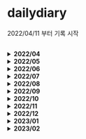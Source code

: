 # dailydiary
2022/04/11 부터 기록 시작

## 
<details>
  <summary><b>2022/04</b></summary>
  <div markdown="1">

|날짜|내용|비고
|------|------------------------------|---------------|
|2022/04/11|JPA : 영속성 컨텍스트 공부|관련 링크 : https://ajdahrdl.tistory.com/210|
|2022/04/12|JPA : 플러시, 준영속 상태 공부|관련 링크 : https://ajdahrdl.tistory.com/211|
|2022/04/13|JPA : 객체와 엔티티 매핑 공부|관련 링크 : https://ajdahrdl.tistory.com/212|
|2022/04/14|BAEKJOON : 17144번 풀이|관련 링크 : https://ajdahrdl.tistory.com/214|
|2022/04/15|BAEKJOON : 14500번 풀이|관련 링크 : https://ajdahrdl.tistory.com/215|
|2022/04/16|JPA : 기본키 매핑 및 Sequence 전략 공부|관련 링크 : https://ajdahrdl.tistory.com/213|
|2022/04/17|JPA : 연관관계 매핑 기초|관련 링크 : https://ajdahrdl.tistory.com/217||2022/04/18|JPA : 다양한 연관관계 매핑 공부|관련 링크 : https://ajdahrdl.tistory.com/219|
|2022/04/19|JPA : 상속 관계 매핑 공부|관련 링크 : https://ajdahrdl.tistory.com/220|
|2022/04/20|JPA : 프록시와 연관관계 관리 공부</br>(프록시, 즉시로딩 지연로딩, CASCADE, 고아상태)|관련 링크 : https://ajdahrdl.tistory.com/221|
|2022/04/21|워크숍 행사 참여||
|2022/04/22|워크숍 행사 참여||
|2022/04/23|JPA : 기본 값 타입 공부|관련 링크 : https://ajdahrdl.tistory.com/222|
|2022/04/24|JPA : 임베디드 값 타입|관련 링크 : https://ajdahrdl.tistory.com/222|
|2022/04/25|JPA : 값 타입 컬렉션 공부</br>BAEKJOON : 16236번 풀이|관련 링크 : https://ajdahrdl.tistory.com/223|
|2022/04/26|JPA : 다양한 쿼리를 이용한 조회 방법 공부|관련 링크 : https://ajdahrdl.tistory.com/224|
|2022/04/27|JPA : JPQL, 프로젝션|관련 링크 : https://ajdahrdl.tistory.com/225|
|2022/04/28|JPA : JPQL 페이징, 조인 공부|관련 링크 : https://ajdahrdl.tistory.com/225|
|2022/04/29|BAEKJOON : 14499번 풀이|관련 링크 : https://ajdahrdl.tistory.com/226|
|2022/04/30|JPA : JPQL 서브쿼리, 다양한 타입 표현 공부|관련 링크 : https://ajdahrdl.tistory.com/225|
  <div>
</details>
<details>
  <summary><b>2022/05</b></summary>
  <div markdown="1">

|날짜|내용|비고
|------|------------------------------|---------------|
|2022/05/01|JPA : 조건식 및 함수 공부|https://ajdahrdl.tistory.com/215|
|2022/05/02|JPA : 경로표현식 및 패치조인 공부|https://ajdahrdl.tistory.com/227|
|2022/05/03|JPA : 패치조인 공부|https://ajdahrdl.tistory.com/227|
|2022/05/04|JPA : 다형성 쿼리, 엔티티 직접 사용 방법, Named 쿼리, 벌크 연산 공부|https://ajdahrdl.tistory.com/227|
|2022/05/05|BAEKJOON : 1012번 풀이|https://ajdahrdl.tistory.com/228|
|2022/05/06|Withus : JPA 세팅 및 샘플 테스트-1||
|2022/05/07|Withus : JPA 세팅 및 샘플 테스트-2||
|2022/05/08|Withus : 사용자 도메인 JPA로 변경||
|2022/05/09|Withus : 사용자관리(로그인, 회원가입) myBatis → JPA 변환</br>JPA : JPA PK 생성전략 UUID 공부|https://ajdahrdl.tistory.com/229|
|2022/05/10|Java : XML 파싱 시, 주의점 공부|https://ajdahrdl.tistory.com/230|
|2022/05/11|Withus : AWS EC2 오류 및 로그 세팅하기|https://ajdahrdl.tistory.com/231|  
|2022/05/12|Javascript : var, let, const 공부</br>Withus : Email 기능 설정 및 테스트|https://ajdahrdl.tistory.com/232| 
|2022/05/13|Spring : Spring Boot에서 Jasper Reports 적용 방법|https://ajdahrdl.tistory.com/233| 
|2022/05/14|Spring : Spring Boot에서 MongoDB 통신 세팅|https://ajdahrdl.tistory.com/234| 
|2022/05/15|BAEKJOON : 13460번 풀이|https://ajdahrdl.tistory.com/235|
|2022/05/16|SpringBoot : JavaMailSender 공부</br>Withus : 아이디 찾기 기능 추가 (이메일 이용)|https://ajdahrdl.tistory.com/236|
|2022/05/17|BAEKJOON : 14891번 풀이|https://ajdahrdl.tistory.com/237|
|2022/05/18|Javascript : CRLF 관련 JS 오류 공부|https://ajdahrdl.tistory.com/238|
|2022/05/19|SpringBoot : MimeMessageHelper 공부(HTML 인코딩 가능)|https://ajdahrdl.tistory.com/236|
|2022/05/20|Withus : ID, PW찾기 기능 완성본 추가||
|2022/05/21|Withus : 내정보수정 기능 추가 및 dto 수정||
|2022/05/22|Withus : PW 변경 기능 추가||
|2022/05/23|SpringSecurity : 프로젝트 설정 및 전체적인 맥락 공부||
|2022/05/24|송별회 참석||
|2022/05/25|SpringSecurity : 프로젝트 설정 - 2||
|2022/05/26|SpringSecurity : URL에 따른 인증, 인가 설정 ||
|2022/05/27|BAEKJOON : 14719번 풀이|https://ajdahrdl.tistory.com/239|
|2022/05/28|BAEKJOON : 2469번 풀이</br>Java : Runnable Jar files 관련 포스팅 |https://ajdahrdl.tistory.com/240|
|2022/05/29|스프링 입문 - 코드로 배우는 스프링 부트, 웹 MVC, DB 접근 기술 : 1일차 공부</br>SpringSecurity : URL에 따른 인증, 인가 설정 공부 |https://ajdahrdl.tistory.com/244|
|2022/05/30|SpringSecurity : 로그인, 권한처리 공부|https://ajdahrdl.tistory.com/245|
|2022/05/31|SpringSecurity : OAuth2 Google 로그인||
 <div>
</details>

<details>
  <summary><b>2022/06</b></summary>
  <div markdown="1">

|날짜|내용|비고
|------|------------------------------|---------------|
|2022/06/01|SpringSecurity : OAuth2 Google 로그인 및 가입 ||
|2022/06/02|SpringSecurity : OAuth2 Google 로그인 및 가입 복습 및 정리 |https://ajdahrdl.tistory.com/246|
|2022/06/03|SpringSecurity : OAuth2 Facebook 로그인 및 가입 정리 |https://ajdahrdl.tistory.com/247|
|2022/06/04|BAEKJOON : 20055번 풀이 |https://ajdahrdl.tistory.com/248|
|2022/06/05|휴식(여행)||
|2022/06/06|SpringSecurity : OAuth2 Naver 로그인 및 가입 정리 |https://ajdahrdl.tistory.com/249|
|2022/06/07|SpringSecurity : JWT 공부 전 Session과 쿠키의 기본 흐름 및 통신 방식 공부 |https://ajdahrdl.tistory.com/250|
|2022/06/08|SpringSecurity : JWT 공부 전 CIA, RSA 공부 |https://ajdahrdl.tistory.com/250|
|2022/06/09|SpringSecurity : JWT 구조 공부 및 프로젝트 세팅 - 1|https://ajdahrdl.tistory.com/251| 
|2022/06/10|BAEKJOON : 15662번 풀이|https://ajdahrdl.tistory.com/252| 
|2022/06/11|SpringSecurity : JWT 필터 공부 및 프로젝트 세팅 - 2|https://ajdahrdl.tistory.com/251| 
|2022/06/12|BAEKJOON : 10026번 풀이|https://ajdahrdl.tistory.com/253| 
|2022/06/13|휴식(급성장염)|| 
|2022/06/14|postman(개발 시, POST 요청을 테스트할 수 있는 도구) 사용 방법 공부|https://ajdahrdl.tistory.com/255| 
|2022/06/15|SpringSecurity : JWT 임시 토큰 만들어서 인증 확인|https://ajdahrdl.tistory.com/254|     
|2022/06/16|SpringSecurity : 로그인 기능을 필터를 이용해서 구현해보기|https://ajdahrdl.tistory.com/256|   
|2022/06/17|BAEKJOON : 18405번  |https://ajdahrdl.tistory.com/254|  
|2022/06/18|SpringSecurity : 로그인 시, JWT 토큰  생성해서 토큰 반환하기 |https://ajdahrdl.tistory.com/254|      
|2022/06/19|SpringSecurity : 권한 처리 방법 공부|https://ajdahrdl.tistory.com/258| 
|2022/06/20|Withus : Spring Security로 로그인 기능 추가 중(스프링 시큐리티 설정 및 커스텀 필터로 확인) ||     
|2022/06/21|Withus : Spring Security로 로그인 기능 추가 중(스프링 시큐리티 설정 및 커스텀 필터 적용중) ||     
|2022/06/22|Spring Security 삽질 중...||     
|2022/06/23|BAEKJOON : 17609번 풀이 |https://ajdahrdl.tistory.com/259|  
|2022/06/24|Spring Security 삽질 중...2 ||  
|2022/06/25|Withus : Spring Security JSON 로그인 성공(CORS 관련 이슈) ||  
|2022/06/26|Withus : Spring Security 로그인. 비밀번호 및 계정 정보 매칭되도록 추가 ||  
|2022/06/27|Withus : Spring Security 권한 설정 및 URL에 따른 권한 확인 로직 추가 ||  
|2022/06/28|Withus : Spring Security  로그아웃 설정 완료 (로그아웃 후 자꾸 로그인 로직 타는 오류 수정) ||  
|2022/06/29|Withus : Oauth2 로그인 구현(구글, 네이버) ||  
|2022/06/30|Withus : Oauth2 로그인 구현(카카오) ||  
  <div>
</details>

<details>
  <summary><b>2022/07</b></summary>
  <div markdown="1">

|날짜|내용|비고
|------|------------------------------|---------------|
|2022/07/01|Withus Backend(Spring Boot) : 로그인, 로그아웃, 로그인 실패 결과 값 JSON으로 리턴하기 ||
|2022/07/02|Withus Frontend(React) : Spring Security 관련 설정 및 Oauth2 설정 ||
|2022/07/03|Withus Frontend(React) : axios로 Oauth2 링크 호출 시 CORS오류 해결 중.. ||
|2022/07/04|Withus : Spring Security 설정 방법 정리 1 |https://ajdahrdl.tistory.com/260|
|2022/07/05|Spring Security에서 커스텀 필터 설정 시 CORS 관련 문제 해결 |https://ajdahrdl.tistory.com/261|
|2022/07/06|Oauth2 front로 redirect 방법  |https://ajdahrdl.tistory.com/261|
|2022/07/07|Oauth2 front로 redirect 성공!  ||
|2022/07/08|Withus Frontend : outh2 설정 및 권한 체크용 확인 페이지 생성  ||
|2022/07/09|BAEKJON : 12100번 테케 다 통과임에도 불구 실패 확인중  ||
|2022/07/10|Withus Backend : JWT 토큰 발급 및 검증 로직 생성  ||
|2022/07/11|Withus Front : React에서 쿠키 사용 방법 공부||
|2022/07/12|Withus Backend : JWT토큰을 쿠키로 관리하되, 백엔드에서 쿠키로 넣어주고 로그아웃 시, 쿠키를 삭제하도록 함. </br>Oauth2 로그인 시에도 JWT 토큰 발급하도록 수정||
|2022/07/13|BAEKJOON : 12100번 풀이 |https://ajdahrdl.tistory.com/262| 
|2022/07/14|BAEKJOON : 16234번 풀이중.. ||
|2022/07/15|BAEKJOON : 16234번 풀이 |https://ajdahrdl.tistory.com/263|  
|2022/07/16|Withus : Spring Security 로그인 로직 거의 구현완료(권한 처리만 남음) || 
|2022/07/17|Spring Security 권한 관리 및 처리 방법 공부 || 
|2022/07/18|Withus : 권한 처리 완료 || 
|2022/07/19|Withus : Spring Security 정리 및 블로그에 기록 |https://ajdahrdl.tistory.com/264| 
|2022/07/20|MongoDB With Node.js : MongoDB 설치 및 개요 |https://ajdahrdl.tistory.com/265| 
|2022/07/21|MongoDB With Node.js : DB생성 및 컬렉션 생성 (데이터 넣고 조회 그리고 _id에 대해서 확인) |https://ajdahrdl.tistory.com/266| 
|2022/07/22|BAEKJOON : 2470번 풀이|https://ajdahrdl.tistory.com/267| 
|2022/07/23|MongoDB With Node.js : MongoDB데이터 간단하게 조작해보기 |https://ajdahrdl.tistory.com/266| 
|2022/07/24|MongoDB With Node.js : Node.js 환경 세팅 및 확인 |https://ajdahrdl.tistory.com/268| 
|2022/07/25|MongoDB With Node.js : Node.js 환경 세팅 및 REST API 만들기 |https://ajdahrdl.tistory.com/268| 
|2022/07/26|MongoDB With Node.js : Node.js 환경 세팅 및 REST API 만들기 |https://ajdahrdl.tistory.com/269| 
|2022/07/27|MongoDB With Node.js : Node.js 동기 & 비동기 프로그래밍 공부</br>동기 프로그래밍 방법인 Callback, Promise, Await 공부  |https://ajdahrdl.tistory.com/270| 
|2022/07/28|MongoDB With Node.js : Mongoose Connection 맺기 & Node.js에서 Schema 정의해보기  |https://ajdahrdl.tistory.com/271| 
|2022/07/29|BAEKJOON : 10816번 풀이 |https://ajdahrdl.tistory.com/272|  
|2022/07/30|휴식||  
|2022/07/31|휴식||
  <div>
</details>

<details>
  <summary><b>2022/08</b></summary>
  <div markdown="1">

|날짜|내용|비고
|------|------------------------------|---------------|
|2022/08/01|MongoDB With Node.js : Mongoose CRUD 해보기  |https://ajdahrdl.tistory.com/271| 
|2022/08/02|MongoDB With Node.js : Mongoose debug 및 수정 시, schema 제약조건 체크하도록, Node.js에서 라우터    |https://ajdahrdl.tistory.com/271| 
|2022/08/03|MongoDB With Node.js : Board 조작 API 생성|https://ajdahrdl.tistory.com/273| 
|2022/08/04|BAEKJOON : 2636번 풀이 |https://ajdahrdl.tistory.com/274| 
|2022/08/05|MongoDB With Node.js : Comment 조작 API 생성(Comment는 포스팅 X) 및 라우터 안의 라우터 파라미터 받는 방법, 리팩토링 |https://ajdahrdl.tistory.com/273| 
|2022/08/06|BAEKJOON : 2589번 풀이 |https://ajdahrdl.tistory.com/275| 
|2022/08/07|BAEKJOON : 2146번 풀이 |https://ajdahrdl.tistory.com/276| 
|2022/08/08|오라클 장애로 인한 야간 작업|| 
|2022/08/09|오라클 장애 및 솔루션 반영으로 인한 야간 작업|| 
|2022/08/10|MongoDB With Node.js : faker.js 사용 방법 공부 |https://ajdahrdl.tistory.com/277|
|2022/08/11|BAEKJOON : 2206번 풀이 |https://ajdahrdl.tistory.com/278| 
|2022/08/12|MongoDB With Node.js : axios 및 기초적인 호출, 이 호출에 대한 문제점(N+1)공부 |https://ajdahrdl.tistory.com/277|
|2022/08/13|MongoDB With Node.js : populate 사용 방법 공부 |https://ajdahrdl.tistory.com/277|
|2022/08/14|MongoDB With Node.js : Board 안에 comment, user 스키마 정의해보기 |https://ajdahrdl.tistory.com/279|
|2022/08/15|MongoDB With Node.js : user, comment 수정 시, Board도 수정되도록 |https://ajdahrdl.tistory.com/279|
|2022/08/16|MongoDB With Node.js : user, comment 삭제 시, 다른 컬렉션에서도 반영되도록 |https://ajdahrdl.tistory.com/279|
|2022/08/17|MongoDB With Node.js : 내장? 별도? 관계 설계 시 유의점 |https://ajdahrdl.tistory.com/279|
|2022/08/18|MongoDB With Node.js : Index |https://ajdahrdl.tistory.com/280|
|2022/08/20|BAEKJOON : 5052번 풀이 |https://ajdahrdl.tistory.com/281| 
|2022/08/21|MongoDB With Node.js : Index, 복합키, 페이징, 분포도  |https://ajdahrdl.tistory.com/280|
|2022/08/22|MongoDB With Node.js : mongoose를 이용한 Index 생성, text Index, Nesting  |https://ajdahrdl.tistory.com/281|
|2022/08/23|MongoDB With Node.js : Transaction 사용방법 및 유의점  |https://ajdahrdl.tistory.com/282|
|2022/08/24|MongoDB With Node.js : env 및 pm2 공부  ||
|2022/08/25|MongoDB With Node.js : 도메인 등록, SSL, 배포, postman 환경변수 등록방법  |https://ajdahrdl.tistory.com/283|
|2022/08/26|MongoDB With Node.js : 강의 마무리 공부  ||
|2022/08/27|BAEKJOON : 14725번 풀이 |https://ajdahrdl.tistory.com/284| 
|2022/08/28|BAEKJOON : 1991번 풀이 |https://ajdahrdl.tistory.com/285| 
|2022/08/29|Effective Java : 생성자 대신 정적팩토리메서드를 고려하자 |https://ajdahrdl.tistory.com/286| 
|2022/08/30|Effective Java : 생성자, 정적팩토리메서드에 매개변수가 많다면 빌더패턴을 고려하자 |https://ajdahrdl.tistory.com/287| 
|2022/08/31|Effective Java : 아이템 3. private 생성자나 열거 타입으로 싱글턴임을 보장하라.</br>아이템 4. 인스턴스화를 막으려거든 private 생성자를 사용하라  |https://ajdahrdl.tistory.com/288</br>https://ajdahrdl.tistory.com/289| 
  <div>
</details>

<details>
  <summary><b>2022/09</b></summary>
  <div markdown="1">

|날짜|내용|비고
|------|------------------------------|---------------|
|2022/09/01|Effective Java : 아이템 5. 자원을 직접 명시하지 말고 의존 객체 주입을 사용하라 |https://ajdahrdl.tistory.com/290| 
|2022/09/02|Effective Java : 아이템 6. 불필요한 객체 생성을 피하라 |https://ajdahrdl.tistory.com/291| 
|2022/09/03|BAEKJOON : 9934번 풀이 |https://ajdahrdl.tistory.com/292| 
|2022/09/04|BAEKJOON : 11725번 풀이 |https://ajdahrdl.tistory.com/293| 
|2022/09/05|Effective Java : 아이템 7. 다 쓴 객체 참조를 해제하라 |https://ajdahrdl.tistory.com/294| 
|2022/09/06|Effective Java : 아이템 8. finalizer와 cleaner 사용을 피하라 |https://ajdahrdl.tistory.com/295| 
|2022/09/07|Effective Java : 아이템 9. try-finally보다는 try-with-resources를 사용하라 |https://ajdahrdl.tistory.com/296| 
|2022/09/08|BAEKJOON : 1406번 풀이 |https://ajdahrdl.tistory.com/298| 
|2022/09/11|Effective Java : 아이템 10. equals는 일반 규약을 지켜 재정의하라 |https://ajdahrdl.tistory.com/297| 
|2022/09/12|Effective Java : 아이템 11. equals를 재정의하려거든 hashCode도 재정의하라 |https://ajdahrdl.tistory.com/299| 
|2022/09/13|Effective Java : 아이템 12. toString을 항상 재정의하라 |https://ajdahrdl.tistory.com/300| 
|2022/09/14|Effective Java : 아이템 13. clone 재정의는 주의해서 진행하라 |https://ajdahrdl.tistory.com/301| 
|2022/09/15|Effective Java : 아이템 14. Comparable을 구현할지 고려하라 |https://ajdahrdl.tistory.com/302| 
|2022/09/16|Effective Java : 아이템 15. 클래스와 멤버의 접근 권한을 최소화하라 |https://ajdahrdl.tistory.com/303|
|2022/09/17|BAEKJOON : 1181번 풀이 |https://ajdahrdl.tistory.com/305| 
|2022/09/18|BAEKJOON : 2583번 풀이 |https://ajdahrdl.tistory.com/306| 
|2022/09/19|Effective Java : 아이템 16. public 클래스에서는 public 필드가 아닌 접근자 메서드를 사용하라 |https://ajdahrdl.tistory.com/304|
|2022/09/20|Effective Java : 아이템 17. 변경 가능성을 최소화하라 |https://ajdahrdl.tistory.com/307|
|2022/09/21|BAEKJOON : 1541번 풀이 |https://ajdahrdl.tistory.com/309| 
|2022/09/22|Effective Java : 아이템 18. 상속보다는 컴포지션을 사용하라 |https://ajdahrdl.tistory.com/308|
|2022/09/23|개발환경세팅 ||
|2022/09/24|BAEKJOON : 5397번 풀이 |https://ajdahrdl.tistory.com/311| 
|2022/09/25|BAEKJOON : 1325번 풀이 |https://ajdahrdl.tistory.com/312| 
|2022/09/26|Effective Java : 아이템 19. 상속을 고려해 설계하고 문서화하라. 그러지 않았다면 상속을 금지하라 |https://ajdahrdl.tistory.com/310|
|2022/09/27|Effective Java : 아이템 20. 추상 클래스보다는 인터페이스를 우선하라 |https://ajdahrdl.tistory.com/313|
|2022/09/28|Effective Java : 아이템 21. 인터페이스는 구현하는 쪽을 생각해 설계하라 |https://ajdahrdl.tistory.com/314|
|2022/09/29|Effective Java : 아이템 22. 인터페이스는 타입을 정의하는 용도로만 사용하라 |https://ajdahrdl.tistory.com/315|
|2022/09/30|Effective Java : 아이템 23. 태그 달린 클래스보다는 클래스 계층구조를 활용하라 |https://ajdahrdl.tistory.com/316|
  <div>
</details>

<details>
  <summary><b>2022/10</b></summary>
  <div markdown="1">

|날짜|내용|비고
|------|------------------------------|---------------|
|2022/10/01|Programmers : 성격 유형 검사하기  |https://ajdahrdl.tistory.com/317|
|2022/10/02|Programmers : 두 큐 합 같게 만들기  |https://ajdahrdl.tistory.com/318|
|2022/10/03|BAEKJOON : 1753번 풀이(다익스트라 복습)||
|2022/10/04|Effective Java : 아이템 24. 멤버 클래스는 되도록 static으로 만들라 |https://ajdahrdl.tistory.com/319|
|2022/10/05|Effective Java : 아이템 25. 톱레벨 클래스는 한 파일에 하나만 담으라 |https://ajdahrdl.tistory.com/320|
|2022/10/06|Effective Java : 아이템 26. 로 타입은 사용하지 말라 |https://ajdahrdl.tistory.com/321|
|2022/10/07|Effective Java : 아이템 27. 비검사 경고를 제거하라 |https://ajdahrdl.tistory.com/322|
|2022/10/08|BAEKJOON : 18352번 풀이|https://ajdahrdl.tistory.com/323|
|2022/10/09|BAEKJOON : 10282번 풀이|https://ajdahrdl.tistory.com/324|
|2022/10/10|Programmers : 등산코스정하기|https://ajdahrdl.tistory.com/325|
|2022/10/11|Effective Java : 아이템 28. 배열보다는 리스트를 사용하라 |https://ajdahrdl.tistory.com/326|
|2022/10/12|Effective Java : 아이템 29. 이왕이면 제네릭 타입으로 만들라 |https://ajdahrdl.tistory.com/327|
|2022/10/13|Effective Java : 아이템 30. 이왕이면 제네릭 메서드로 만들라 |https://ajdahrdl.tistory.com/328|
|2022/10/14|BAEKJOON : 14938번 풀이|https://ajdahrdl.tistory.com/329|
|2022/10/15|BAEKJOON : 6087번 풀이|https://ajdahrdl.tistory.com/330|
|2022/10/16|BAEKJOON : 1719번 풀이|https://ajdahrdl.tistory.com/331|
|2022/10/17|Effective Java : 아이템 31. 한정적 와일드카드를 사용해 API 유연성을 높여라 |https://ajdahrdl.tistory.com/332|
|2022/10/18|Effective Java : 아이템 32. 제네릭과 가변인수를 함께 쓸 때는 신중하라 |https://ajdahrdl.tistory.com/333|
|2022/10/19|Effective Java : 아이템 33. 타입 안전 이종 컨테이너를 고려하라 |https://ajdahrdl.tistory.com/334|
|2022/10/21|Effective Java : 아이템 34. int 상수 대신 열거 타입을 사용하라 |https://ajdahrdl.tistory.com/335|
|2022/10/22|BAEKJOON : 11724번 풀이|https://ajdahrdl.tistory.com/336|
|2022/10/23|BAEKJOON : 1987번 풀이|https://ajdahrdl.tistory.com/337|
|2022/10/24|Effective Java : 아이템 35. ordinal 메서드 대신 인스턴스 필드를 사용하라</br>Effective Java : 아이템 36. 비트 필드 대신 EnumSet을 사용하라|https://ajdahrdl.tistory.com/338</br>https://ajdahrdl.tistory.com/339|
|2022/10/25|Effective Java : 아이템 37. ordinal 인덱싱 대신 EnumMap을 사용하라|https://ajdahrdl.tistory.com/340|
|2022/10/26|Effective Java : 아이템 38. 확장할 수 있는 열거 타입이 필요하면 인터페이스를 사용하라|https://ajdahrdl.tistory.com/341|
|2022/10/27|Effective Java : 아이템 39. 명명 패턴보다 애너테이션을 사용하라|https://ajdahrdl.tistory.com/342|
|2022/10/28|Effective Java : 아이템 40. @Override 애너테이션을 일관되게 사용하라|https://ajdahrdl.tistory.com/343|
|2022/10/30|BAEKJOON : 1520번 풀이<br/>BAEKJOON : 11279번 풀이|https://ajdahrdl.tistory.com/344<br/>https://ajdahrdl.tistory.com/345|
|2022/10/31|Effective Java : 아이템 41. 정의하려는 것이 타입이라면 마커 인터페이스를 사용하라|https://ajdahrdl.tistory.com/346|
  <div>
</details>

<details>
  <summary><b>2022/11</b></summary>
  <div markdown="1">

|날짜|내용|비고
|------|------------------------------|---------------|
|2022/11/01|Effective Java : 아이템 42. 익명 클래스보다는 람다를 사용하라|https://ajdahrdl.tistory.com/348|
|2022/11/02|Effective Java : 아이템 43. 람다보다는 메서드 참조를 사용하라|https://ajdahrdl.tistory.com/349|
|2022/11/03|Effective Java : 아이템 44. 표준 함수형 인터페이스를 사용하라|https://ajdahrdl.tistory.com/350|
|2022/11/04|Effective Java : 아이템 45. 스트림은 주의해서 사용하라|https://ajdahrdl.tistory.com/351|
|2022/11/05|BAEKJOON : 1003번 재풀이||
|2022/11/06|BAEKJOON : 2839번 풀이|https://ajdahrdl.tistory.com/344<br/>https://ajdahrdl.tistory.com/352|
|2022/11/07|Effective Java : 아이템 46. 스트림에서는 부작용 없는 함수를 사용하라|https://ajdahrdl.tistory.com/353|
|2022/11/08|Effective Java : 아이템 47. 반환 타입으로는 스트림보다 컬렉션이 낫다.|https://ajdahrdl.tistory.com/354|
|2022/11/09|Effective Java : 아이템 48. 스트림 병렬화는 주의해서 적용하라|https://ajdahrdl.tistory.com/355|
|2022/11/10|Effective Java : 아이템 49. 매개변수가 유효한지 검사하라|https://ajdahrdl.tistory.com/356|
|2022/11/11|Effective Java : 아이템 50. 적시에 방어적 복사본을 만들라|https://ajdahrdl.tistory.com/357|
|2022/11/12|BAEKJOON : 2193번 풀이|https://ajdahrdl.tistory.com/358|
|2022/11/13|BAEKJOON : 11727번 풀이|https://ajdahrdl.tistory.com/359|
|2022/11/14|Effective Java : 아이템 51. 메서드 시그니처를 신중히 설계하라|https://ajdahrdl.tistory.com/360|
|2022/11/15|Effective Java : 아이템 52. 다중정의는 신중히 사용하라|https://ajdahrdl.tistory.com/361|
|2022/11/16|Effective Java : 아이템 53. 가변인수는 신중히 사용하라|https://ajdahrdl.tistory.com/362|
|2022/11/17|Effective Java : 아이템 54. null이 아닌, 빈 컬렉션이나 배열을 반환하라|https://ajdahrdl.tistory.com/363|
|2022/11/18|Effective Java : 아이템 55. 옵셔널 반환은 신중히 하라|https://ajdahrdl.tistory.com/364|
|2022/11/19|BAEKJOON : 3055번 풀이|https://ajdahrdl.tistory.com/365|
|2022/11/20|BAEKJOON : 4949번 풀이|https://ajdahrdl.tistory.com/366|
|2022/11/21|Effective Java : 아이템 56. 공개된 API 요소에는 항상 문서화 주석을 작성하라|https://ajdahrdl.tistory.com/367|
|2022/11/22|Effective Java : 아이템 57. 지역변수의 범위를 최소화하라|https://ajdahrdl.tistory.com/368|
|2022/11/23|Effective Java : 아이템 58. 전통적인 for 문보다는 for-each 문을 사용하라|https://ajdahrdl.tistory.com/369|
|2022/11/24|Effective Java : 아이템 59. 라이브러리를 익히고 사용하라|https://ajdahrdl.tistory.com/370|
|2022/11/25|Effective Java : 아이템 60. 정확한 답이 필요하다면 float와 double은 피하라|https://ajdahrdl.tistory.com/371|
|2022/11/26|BAEKJOON : 1937번 풀이|https://ajdahrdl.tistory.com/372|
|2022/11/27|BAEKJOON : 1103번 풀이|https://ajdahrdl.tistory.com/373|
|2022/11/28|Effective Java : 아이템 61. 박싱된 기본 타입보다는 기본 타입을 사용하라|https://ajdahrdl.tistory.com/374|
|2022/11/29|Effective Java : 아이템 62. 다른 타입이 적절하다면 문자열 사용을 피하라|https://ajdahrdl.tistory.com/375|
|2022/11/30|Effective Java : 아이템 63. 문자열 연결은 느리니 주의하라<br />Effective Java : 아이템 64. 객체는 인터페이스를 사용해 참조하라|https://ajdahrdl.tistory.com/376<br />https://ajdahrdl.tistory.com/377|
  <div>
</details>

<details>
  <summary><b>2022/12</b></summary>
  <div markdown="1">

|날짜|내용|비고
|------|------------------------------|---------------|
|2022/12/01|Effective Java : 아이템 65. 리플렉션보다는 인터페이스를 사용하라|https://ajdahrdl.tistory.com/378|
|2022/12/02|Effective Java : 아이템 66. 네이티브 메서드는 신중히 사용하라|https://ajdahrdl.tistory.com/379|
|2022/12/03|BAEKJOON : 1182번 풀이|https://ajdahrdl.tistory.com/380|
|2022/12/04|BAEKJOON : 18111번 풀이|https://ajdahrdl.tistory.com/381|
|2022/12/05|Effective Java : 아이템 67. 최적화는 신중히 하라|https://ajdahrdl.tistory.com/382|
|2022/12/06|Effective Java : 아이템 68. 일반적으로 통용되는 명명 규칙을 따르라|https://ajdahrdl.tistory.com/383|
|2022/12/07|Effective Java : 아이템 69. 예외는 진짜 예외 상황에만 사용하라|https://ajdahrdl.tistory.com/384|
|2022/12/08|Effective Java : 아이템 70. 복구할 수 있는 상황에는 검사 예외를, 프로그래밍 오류에는 런타임 예외를 사용하라|https://ajdahrdl.tistory.com/385|
|2022/12/09|BAEKJOON : 1202번 풀이|https://ajdahrdl.tistory.com/386|
|2022/12/10|BAEKJOON : 1744번 풀이|https://ajdahrdl.tistory.com/387|
|2022/12/11|BAEKJOON : 11497번 풀이|https://ajdahrdl.tistory.com/388|
|2022/12/12|Effective Java : 아이템 71. 필요 없는 검사 예외 사용은 피하라|https://ajdahrdl.tistory.com/389|
|2022/12/13|Effective Java : 아이템 72. 표준 예외를 사용하라|https://ajdahrdl.tistory.com/390|
|2022/12/14|Effective Java : 아이템 73. 추상화 수준에 맞는 예외를 던지라<br/>Effective Java : 아이템 74. 메서드가 던지는 모든 예외를 문서화하라|https://ajdahrdl.tistory.com/391<br/>https://ajdahrdl.tistory.com/392|
|2022/12/15|Effective Java : 아이템 75. 예외의 상세 메시지에 실패 관련 정보를 담으라.|https://ajdahrdl.tistory.com/393|
|2022/12/16|Effective Java : 아이템 76. 가능한 한 실패 원자적으로 만들라<br/>Effective Java : 아이템 77. 예외를 무시하지 말라|https://ajdahrdl.tistory.com/394<br/>https://ajdahrdl.tistory.com/395|
|2022/12/17|BAEKJOON : 11403번 풀이|https://ajdahrdl.tistory.com/396|
|2022/12/19|Effective Java : 아이템 78. 공유 중인 가변 데이터는 동기화해 사용하라|https://ajdahrdl.tistory.com/397|
|2022/12/20|Effective Java : 아이템 79. 과도한 동기화는 피하라|https://ajdahrdl.tistory.com/398|
|2022/12/21|Effective Java : 아이템 80. 스레드보다는 실행자, 태스크, 스트림을 이용하라|https://ajdahrdl.tistory.com/399|
|2022/12/22|Effective Java : 아이템 81. wait와 notify보다는 동시성 유틸리티를 애용하라|https://ajdahrdl.tistory.com/400|
|2022/12/23|Effective Java : 아이템 82. 스레드 안정성 수준을 문서화하라|https://ajdahrdl.tistory.com/401|
|2022/12/24|BAEKJOON : 2638번 풀이|https://ajdahrdl.tistory.com/402|
|2022/12/25|생일 겸 크리스마스 휴식~~~😎||
|2022/12/26|Effective Java : 아이템 83. 지연 초기화는 신중히 사용하라|https://ajdahrdl.tistory.com/403|
|2022/12/27|Effective Java : 아이템 84. 프로그램의 동작을 스레드 스케줄러에 기대지 말라|https://ajdahrdl.tistory.com/404|
|2022/12/28|Effective Java : 아이템 85. 자바 직렬화의 대안을 찾으라|https://ajdahrdl.tistory.com/405|
|2022/12/29|BAEKJOON : 1026번 풀이<br/>BAEKJOON : 2217번 풀이|https://ajdahrdl.tistory.com/406<br/>https://ajdahrdl.tistory.com/407|
|2022/12/30|Effective Java : 아이템 86. Serializable을 구현할지는 신중히 결정하라|https://ajdahrdl.tistory.com/408|
|2022/12/31|BAEKJOON : 9466번 풀이|https://ajdahrdl.tistory.com/409|
  <div>
</details>

<details>
  <summary><b>2023/01</b></summary>
  <div markdown="1">

|날짜|내용|비고
|------|------------------------------|---------------|
|2023/01/01|BAEKJOON : 4963번 풀이|https://ajdahrdl.tistory.com/410|
|2023/01/02|Effective Java : 아이템 87. 커스텀 직렬화 형태를 고려해보라|https://ajdahrdl.tistory.com/411|
|2023/01/03|Effective Java : 아이템 88. readObject 메서드는 방어적으로 작성하라|https://ajdahrdl.tistory.com/412|
|2023/01/04|Effective Java : 아이템 89. 인스턴스 수를 통제해야 한다면 readResolve 보다는 열거 타입을 사용하라|https://ajdahrdl.tistory.com/413|
|2023/01/05|Effective Java : 아이템 90. 직렬화된 인스턴스 대신 직렬화 프록시 사용을 검토하라|https://ajdahrdl.tistory.com/414|
|2023/01/06|실전! 스프링부트와 JPA활용 1 : 프로젝트 세팅|https://github.com/ksm1538/jpashop|
|2023/01/07|BAEKJOON : 9935번 풀이|https://ajdahrdl.tistory.com/416|
|2023/01/08|BAEKJOON : 10799번 풀이|https://ajdahrdl.tistory.com/417|
|2023/01/09|실전! 스프링부트와 JPA활용 1 : thymeleaf & h2(issue) & application.yml Setting|https://ajdahrdl.tistory.com/418|
|2023/01/10|실전! 스프링부트와 JPA활용 1 : JPA 환경 테스트 및 p6spy 추가|https://ajdahrdl.tistory.com/419|
|2023/01/12|실전! 스프링부트와 JPA활용 1 : JPA 기본편 복습 및 엔티티 설계 공부||
|2023/01/13|실전! 스프링부트와 JPA활용 1 : Entity 설계 진행중 ||
|2023/01/14|BAEKJOON : 2493번 풀이|https://ajdahrdl.tistory.com/420|
|2023/01/15|BAEKJOON : 17298번 풀이|https://ajdahrdl.tistory.com/421|
|2023/01/16|실전! 스프링부트와 JPA활용 1 : 엔티티 설계 완료 ||
|2023/01/17|Algorithm : 다익스트라 알고리즘 복습||
|2023/01/18|JPA : 생성 전략 공부 |https://ajdahrdl.tistory.com/422|
|2023/01/19|실전! 스프링부트와 JPA활용 1 : Member Service, Repository, Test ||
|2023/01/20|실전! 스프링부트와 JPA활용 1 : Exception Add ||
|2023/01/23|BAEKJOON : 17396번 풀이|https://ajdahrdl.tistory.com/423|
|2023/01/24|BAEKJOON : 11779번 풀이|https://ajdahrdl.tistory.com/424|
|2023/01/25|실전! 스프링부트와 JPA활용 1 : Item Service 로직 추가 ||
|2023/01/26|실전! 스프링부트와 JPA활용 1 : Order, OrderItem Service / Repository 추가 ||
|2023/01/27|실전! 스프링부트와 JPA활용 1 : Order Test ||
|2023/01/28|BAEKJOON : 1715번 풀이|https://ajdahrdl.tistory.com/425|
|2023/01/29|BAEKJOON : 11000번 풀이|https://ajdahrdl.tistory.com/426|
|2023/01/29|BAEKJOON : 11000번 풀이|https://ajdahrdl.tistory.com/426|
|2023/01/30|실전! 스프링부트와 JPA활용 1 : Criteria  ||
|2023/01/31|실전! 스프링부트와 JPA활용 1 :멤버쪽 화면 구성 및 메뉴 생성  ||
  <div>
</details>

<details>
  <summary><b>2023/02</b></summary>
  <div markdown="1">

|날짜|내용|비고
|------|------------------------------|---------------|
|2023/02/01|실전! 스프링부트와 JPA활용 1 : 상품 등록, 목록, 수정 기능 추가  ||
|2023/02/02|BAEKJOON : 2580번 풀이|https://ajdahrdl.tistory.com/427|
|2023/02/03|실전! 스프링부트와 JPA활용 1 : 주문 기능 완성 및 수료  ||
|2023/02/04|PROGRAMMERS: 개인정보 수집 유효기간 풀이 |https://ajdahrdl.tistory.com/428|
|2023/02/05|PROGRAMMERS: 택배 배달과 수거하기 |https://ajdahrdl.tistory.com/429|
|2023/02/06|Junit: Junit5 구조 및 프로젝트 세팅 ||
|2023/02/07|Junit: Junit5 들어가기 |https://ajdahrdl.tistory.com/430|
|2023/02/08|JPA : 데이터 수정. 변경 감지와 merge 차이점 공부 |https://ajdahrdl.tistory.com/431|
|2023/02/09|Junit: @DisplayNamem @Enabled~, Assert 공부 |https://ajdahrdl.tistory.com/432|
|2023/02/10|BAEKJOON : 1339번 풀이|https://ajdahrdl.tistory.com/433|
|2023/02/11|BAEKJOON : 2212번 풀이|https://ajdahrdl.tistory.com/434|
|2023/02/12|BAEKJOON : 12904번 풀이|https://ajdahrdl.tistory.com/435|
|2023/02/13|Junit: Tag, 테스트 반복|https://ajdahrdl.tistory.com/436|
|2023/02/14|Junit: TestInstance, Test Order, 전역 설정 공부|https://ajdahrdl.tistory.com/437|
|2023/02/15|Junit: 확장 모델, Junit3, 4 마이그레이션 공부 |https://ajdahrdl.tistory.com/438|
|2023/02/16|Jmeter 공부 |https://ajdahrdl.tistory.com/439|
|2023/02/17|BAEKJOON : 1092번 풀이|https://ajdahrdl.tistory.com/440|
  <div>
</details>
